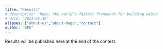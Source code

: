 ```yaml
---
title: "Results"
# description: "Hugo, the world’s fastest framework for building websites"
# date: "2023-06-30"
aliases: ["about-us","about-hugo","contact"]
author: "SFU"
---
```


Results will be published here at the end of the contest.
